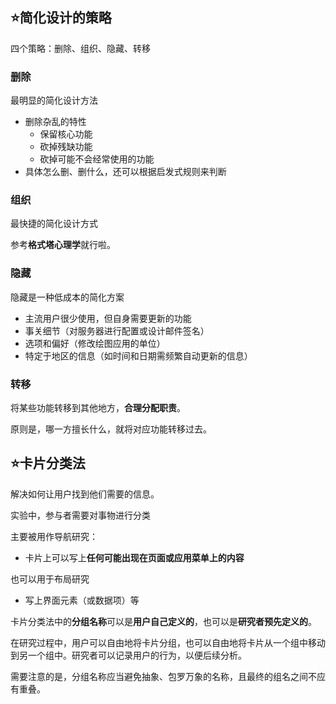 ## ⭐简化设计的策略

四个策略：删除、组织、隐藏、转移

### 删除

最明显的简化设计方法

- 删除杂乱的特性
	- 保留核心功能
	- 砍掉残缺功能
	- 砍掉可能不会经常使用的功能
- 具体怎么删、删什么，还可以根据启发式规则来判断

### 组织

最快捷的简化设计方式

参考**格式塔心理学**就行啦。

### 隐藏

隐藏是一种低成本的简化方案

- 主流用户很少使用，但自身需要更新的功能
- 事关细节（对服务器进行配置或设计邮件签名）
- 选项和偏好（修改绘图应用的单位）
- 特定于地区的信息（如时间和日期需频繁自动更新的信息）

### 转移

将某些功能转移到其他地方，**合理分配职责**。

原则是，哪一方擅长什么，就将对应功能转移过去。


## ⭐卡片分类法

解决如何让用户找到他们需要的信息。

实验中，参与者需要对事物进行分类

主要被用作导航研究：

- 卡片上可以写上**任何可能出现在页面或应用菜单上的内容**

也可以用于布局研究

- 写上界面元素（或数据项）等

卡片分类法中的**分组名称**可以是**用户自己定义的**，也可以是**研究者预先定义的**。

在研究过程中，用户可以自由地将卡片分组，也可以自由地将卡片从一个组中移动到另一个组中。研究者可以记录用户的行为，以便后续分析。

需要注意的是，分组名称应当避免抽象、包罗万象的名称，且最终的组名之间不应有重叠。